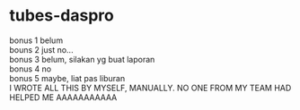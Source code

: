 # tubes-daspro

bonus 1 belum\
bouns 2 just no...\
bonus 3 belum, silakan yg buat laporan\
bonus 4 no\
bonus 5 maybe, liat pas liburan\
I WROTE ALL THIS BY MYSELF, MANUALLY. NO ONE FROM MY TEAM HAD HELPED ME AAAAAAAAAAA

